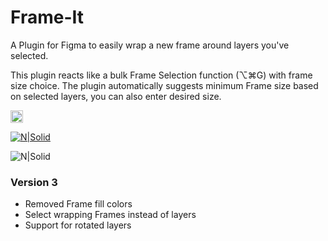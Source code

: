 # Frame-It
A Plugin for Figma to easily wrap a new frame around layers you've selected.

This plugin reacts like a bulk Frame Selection function (⌥⌘G) with frame size choice.
The plugin automatically suggests minimum Frame size based on selected layers, you can also enter desired size.

<img src="https://s3-alpha-sig.figma.com/plugins/847762563509209322/7242/899079c1-d71f-4bf2-935f-9a0e668f78e3-icon?Expires=1595808000&Signature=DKHu1vZmhY89Fpp1LVCcWla21TpnH~14dhWAstRdZyZVlFOJDZ1ZNIqT9xKcJquJED9Bwd5FRiCDQcUdtx9xkgwBoPQI41VCYxiVQlSdxm7rxyrgUw91A6ZclEU~DCsisq-xl-NHbJc8NaHfsFfbw7faUM5tlK2jiAlCu6Bl7nG4m0IQcnIL13TzDuqfs2PdjE-tieMOy5a4tuEbYngCqA0lV7KyR6jIfpk8mfhhNpuZjZzu6miI2cs8znzupPLHM3KcbZd4gFXqeg7QZFx~CYg32~Et9IvoYXrW6rsVNp4DftBWI8BlPMIPT70bjMs7jG1QYeIK9c0hEZPBjfji1g__&Key-Pair-Id=APKAINTVSUGEWH5XD5UA" alt="logo" width="20"/>

[![N|Solid](https://s3-alpha-sig.figma.com/plugins/847762563509209322/7242/899079c1-d71f-4bf2-935f-9a0e668f78e3-icon?Expires=1595808000&Signature=DKHu1vZmhY89Fpp1LVCcWla21TpnH~14dhWAstRdZyZVlFOJDZ1ZNIqT9xKcJquJED9Bwd5FRiCDQcUdtx9xkgwBoPQI41VCYxiVQlSdxm7rxyrgUw91A6ZclEU~DCsisq-xl-NHbJc8NaHfsFfbw7faUM5tlK2jiAlCu6Bl7nG4m0IQcnIL13TzDuqfs2PdjE-tieMOy5a4tuEbYngCqA0lV7KyR6jIfpk8mfhhNpuZjZzu6miI2cs8znzupPLHM3KcbZd4gFXqeg7QZFx~CYg32~Et9IvoYXrW6rsVNp4DftBWI8BlPMIPT70bjMs7jG1QYeIK9c0hEZPBjfji1g__&Key-Pair-Id=APKAINTVSUGEWH5XD5UA)](https://www.figma.com/community/plugin/847762563509209322/Frame-It)

![N|Solid](https://s3-alpha-sig.figma.com/plugins/847762563509209322/7242/899079c1-d71f-4bf2-935f-9a0e668f78e3-cover?Expires=1595808000&Signature=KYYb2D20Vn5MdBkJ2A-Mfj-~BG0J4mRz7Ckxb~YLDUQ2k~D~7KhdstCUGu1Cfjycr6~YjEQ5A3a6UCnF-lrj2Gpb-bCM7mvMbZvzMUnQMUqTFznaXo5FRetj0ODNePAcmYToYXwp~EmAPHE6LNGfuM5Fe6T8Md7sjg38C3GxjhlNqMbPKfxWvxVmYkQ3jbsYqFqS5wmkd5HZbG6g9Tcy48~m-1E3Gtcd-vhe8utHzs3FqNLSSl0VoozVPm45Vg0-3sMB3okZdEO4c0e6JVs-aQp8mboRRrM9AQtiuW0ElZydstKHUoLtXyV7dQJx89Bcw4yZqpuxC~Fr-xQ80WI1lA__&Key-Pair-Id=APKAINTVSUGEWH5XD5UA)

### Version 3
- Removed Frame fill colors
- Select wrapping Frames instead of layers
- Support for rotated layers
